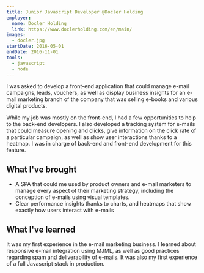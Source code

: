 ```yaml
---
title: Junior Javascript Developer @Docler Holding
employer:
  name: Docler Holding
  link: https://www.doclerholding.com/en/main/
images:
  - docler.jpg
startDate: 2016-05-01
endDate: 2016-11-01
tools:
  - javascript
  - node
---
```


I was asked to develop a front-end application that could manage e-mail campaigns, leads, vouchers, as well as display business insights for
an e-mail marketing branch of the company that was selling e-books and various digital products.

While my job was mostly on the front-end, I had a few opportunities to help to the back-end developers. I also developed a tracking system
for e-mails that could measure opening and clicks, give information on the click rate of a particular campaign, as well as show user interactions
thanks to a heatmap. I was in charge of back-end and front-end development for this feature.

## What I've brought

* A SPA that could me used by product owners and e-mail marketers to manage every aspect of their marketing strategy, including the conception
of e-mails using visual templates.
* Clear performance insights thanks to charts, and heatmaps that show exactly how users interact with e-mails

## What I've learned

It was my first experience in the e-mail marketing business. I learned about responsive e-mail integration using MJML, as well as good
practices regarding spam and deliverability of e-mails.
It was also my first experience of a full Javascript stack in production.
